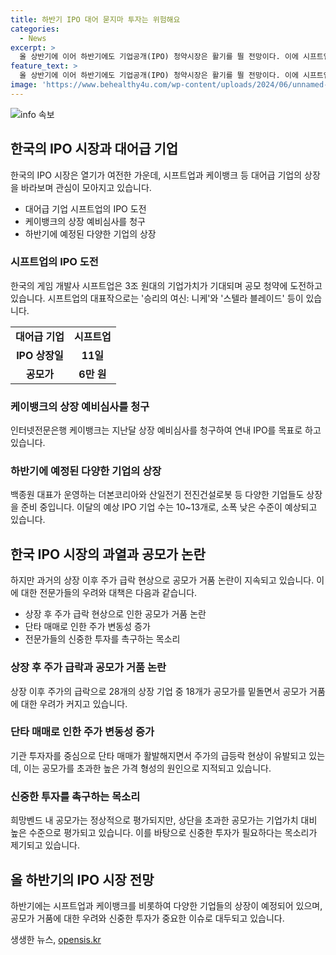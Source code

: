 ```yaml
---
title: 하반기 IPO 대어 묻지마 투자는 위험해요
categories:
  - News
excerpt: >
  올 상반기에 이어 하반기에도 기업공개(IPO) 청약시장은 활기를 띌 전망이다. 이에 시프트업과 케이뱅크를 비롯한 대어급 IPO 기업들이 주목을 받고 있다. 시프트업은 3조 원대의 기업가치로 게임 업계에서 주목을 받고 있으며, 케이뱅크도 상장 예비심사를 청구하여 연내 IPO를 준비 중이다. 그러나 최근 상장한 기업들 중 18개가 공모가를 밑돌며 공모가 거품 논란이 지속되고 있어, 전문가들은 신중한 투자를 촉구하고 있다.
feature_text: >
  올 상반기에 이어 하반기에도 기업공개(IPO) 청약시장은 활기를 띌 전망이다. 이에 시프트업과 케이뱅크를 비롯한 대어급 IPO 기업들이 주목을 받고 있다. 시프트업은 3조 원대의 기업가치로 게임 업계에서 주목을 받고 있으며, 케이뱅크도 상장 예비심사를 청구하여 연내 IPO를 준비 중이다. 그러나 최근 상장한 기업들 중 18개가 공모가를 밑돌며 공모가 거품 논란이 지속되고 있어, 전문가들은 신중한 투자를 촉구하고 있다.
image: 'https://www.behealthy4u.com/wp-content/uploads/2024/06/unnamed-file.png'
---
```


<p><img src="https://www.behealthy4u.com/wp-content/uploads/2024/06/unnamed-file.png" alt="info 속보" /></p>

<h2 data-ke-size="size26">한국의 IPO 시장과 대어급 기업</h2>

<p data-ke-size="size16">한국의 IPO 시장은 열기가 여전한 가운데, 시프트업과 케이뱅크 등 대어급 기업의 상장을 바라보며 관심이 모아지고 있습니다.</p>

<ul>
<li>대어급 기업 시프트업의 IPO 도전</li>
<li>케이뱅크의 상장 예비심사를 청구</li>
<li>하반기에 예정된 다양한 기업의 상장</li>
</ul>

<h3>시프트업의 IPO 도전</h3>

<p data-ke-size="size16">한국의 게임 개발사 시프트업은 3조 원대의 기업가치가 기대되며 공모 청약에 도전하고 있습니다. 시프트업의 대표작으로는 '승리의 여신: 니케'와 '스텔라 블레이드' 등이 있습니다.</p>

<table>
<tr>
<td style="text-align: center; height: 17px;"><b>대어급 기업</b></td>
<td style="text-align: center; height: 17px;"><b>시프트업</b></td>
</tr>
<tr>
<td style="text-align: center; height: 17px;"><b>IPO 상장일</b></td>
<td style="text-align: center; height: 17px;"><b>11일</b></td>
</tr>
<tr>
<td style="text-align: center; height: 17px;"><b>공모가</b></td>
<td style="text-align: center; height: 17px;"><b>6만 원</b></td>
</tr>
</table>

<h3>케이뱅크의 상장 예비심사를 청구</h3>

<p data-ke-size="size16">인터넷전문은행 케이뱅크는 지난달 상장 예비심사를 청구하여 연내 IPO를 목표로 하고 있습니다.</p>

<h3>하반기에 예정된 다양한 기업의 상장</h3>

<p data-ke-size="size16">백종원 대표가 운영하는 더본코리아와 산일전기 전진건설로봇 등 다양한 기업들도 상장을 준비 중입니다. 이달의 예상 IPO 기업 수는 10~13개로, 소폭 낮은 수준이 예상되고 있습니다.</p>

<h2 data-ke-size="size26">한국 IPO 시장의 과열과 공모가 논란</h2>

<p data-ke-size="size16">하지만 과거의 상장 이후 주가 급락 현상으로 공모가 거품 논란이 지속되고 있습니다. 이에 대한 전문가들의 우려와 대책은 다음과 같습니다.</p>

<ul>
<li>상장 후 주가 급락 현상으로 인한 공모가 거품 논란</li>
<li>단타 매매로 인한 주가 변동성 증가</li>
<li>전문가들의 신중한 투자를 촉구하는 목소리</li>
</ul>

<h3>상장 후 주가 급락과 공모가 거품 논란</h3>

<p data-ke-size="size16">상장 이후 주가의 급락으로 28개의 상장 기업 중 18개가 공모가를 밑돌면서 공모가 거품에 대한 우려가 커지고 있습니다.</p>

<h3>단타 매매로 인한 주가 변동성 증가</h3>

<p data-ke-size="size16">기관 투자자를 중심으로 단타 매매가 활발해지면서 주가의 급등락 현상이 유발되고 있는데, 이는 공모가를 초과한 높은 가격 형성의 원인으로 지적되고 있습니다.</p>

<h3>신중한 투자를 촉구하는 목소리</h3>

<p data-ke-size="size16">희망벤드 내 공모가는 정상적으로 평가되지만, 상단을 초과한 공모가는 기업가치 대비 높은 수준으로 평가되고 있습니다. 이를 바탕으로 신중한 투자가 필요하다는 목소리가 제기되고 있습니다.</p>

<h2 data-ke-size="size26">올 하반기의 IPO 시장 전망</h2>

<p data-ke-size="size16">하반기에는 시프트업과 케이뱅크를 비롯하여 다양한 기업들의 상장이 예정되어 있으며, 공모가 거품에 대한 우려와 신중한 투자가 중요한 이슈로 대두되고 있습니다.</p>
생생한 뉴스, <a href="https://opensis.kr" rel="dofollow">opensis.kr</a>


